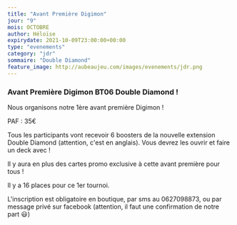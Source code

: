 ```yaml
---
title: "Avant Première Digimon"
jour: "9"
mois: OCTOBRE
author: Héloïse
expirydate: 2021-10-09T23:00:00+00:00
type: "evenements"
category: "jdr"
sommaire: "Double Diamond"
feature_image: http://aubeaujeu.com/images/evenements/jdr.png
---
```

### Avant Première Digimon BT06 Double Diamond !

Nous organisons notre 1ère avant première Digimon !

PAF : 35€

Tous les participants vont recevoir 6 boosters de la nouvelle extension Double Diamond (attention, c'est en anglais). Vous devrez les ouvrir et faire un deck avec !

Il y aura en plus des cartes promo exclusive à cette avant première pour tous !

Il y a 16 places pour ce 1er tournoi.

L'inscription est obligatoire en boutique, par sms au 0627098873, ou par message privé sur facebook (attention, il faut une confirmation de notre part 😃)
